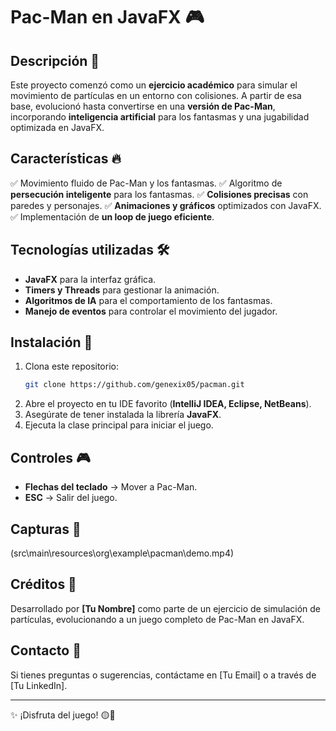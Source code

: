 # Pac-Man en JavaFX 🎮

## Descripción 📌
Este proyecto comenzó como un **ejercicio académico** para simular el movimiento de partículas en un entorno con colisiones. A partir de esa base, evolucionó hasta convertirse en una **versión de Pac-Man**, incorporando **inteligencia artificial** para los fantasmas y una jugabilidad optimizada en JavaFX.

## Características 🔥
✅ Movimiento fluido de Pac-Man y los fantasmas.
✅ Algoritmo de **persecución inteligente** para los fantasmas.
✅ **Colisiones precisas** con paredes y personajes.
✅ **Animaciones y gráficos** optimizados con JavaFX.
✅ Implementación de **un loop de juego eficiente**.

## Tecnologías utilizadas 🛠️
- **JavaFX** para la interfaz gráfica.
- **Timers y Threads** para gestionar la animación.
- **Algoritmos de IA** para el comportamiento de los fantasmas.
- **Manejo de eventos** para controlar el movimiento del jugador.

## Instalación 🚀
1. Clona este repositorio:
   ```bash
   git clone https://github.com/genexix05/pacman.git
   ```
2. Abre el proyecto en tu IDE favorito (**IntelliJ IDEA, Eclipse, NetBeans**).
3. Asegúrate de tener instalada la librería **JavaFX**.
4. Ejecuta la clase principal para iniciar el juego.

## Controles 🎮
- **Flechas del teclado** → Mover a Pac-Man.
- **ESC** → Salir del juego.

## Capturas 📸
(src\main\resources\org\example\pacman\demo.mp4)

## Créditos 🙌
Desarrollado por **[Tu Nombre]** como parte de un ejercicio de simulación de partículas, evolucionando a un juego completo de Pac-Man en JavaFX.

## Contacto 📩
Si tienes preguntas o sugerencias, contáctame en [Tu Email] o a través de [Tu LinkedIn].

---

✨ ¡Disfruta del juego! 🟡👻
